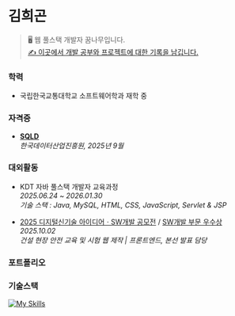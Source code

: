 # 김희곤

> 🖥️ 웹 풀스택 개발자 꿈나무입니다. <br>
> [✍️ 이곳에서 개발 공부와 프로젝트에 대한 기록을 남깁니다.](https://velog.io/@heegonkim_/) <br>

### 학력
- 국립한국교통대학교 소프트웨어학과 재학 중 <br>

### 자격증
- **[SQLD](./SQLD.jpg)**  <br>
  *한국데이터산업진흥원, 2025년 9월* <br>

### 대외활동
- KDT 자바 풀스택 개발자 교육과정 <br>
 *2025.06.24 ~ 2026.01.30*  <br>
 *기술 스택 : Java, MySQL, HTML, CSS, JavaScript, Servlet & JSP* <br>

- [2025 디지털신기술 아이디어ㆍSW개발 공모전](./2025SW02.jpg) / [SW개발 부문 우수상](./2025SW01.jpg) <br>
  *2025.10.02* <br>
  *건설 현장 안전 교육 및 시험 웹 제작 | 프론트엔드, 본선 발표 담당*

### 포트폴리오

### 기술스택
[![My Skills](https://skillicons.dev/icons?i=java,mysql,html,css,js)](https://skillicons.dev)
